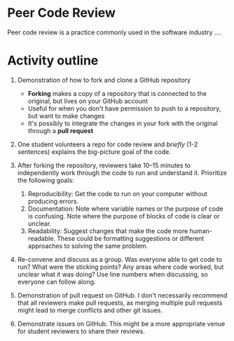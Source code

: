 # Peer Code Review

Peer code review is a practice commonly used in the software industry ....

# Activity outline

1. Demonstration of how to fork and clone a GitHub repository
    - **Forking** makes a copy of a repository that is connected to the original, but lives on your GitHub account
    - Useful for when you don't have permission to push to a repository, but want to make changes
    - It's possibly to integrate the changes in your fork with the original through a **pull request**
    
2. One student volunteers a repo for code review and *briefly* (1-2 sentences) explains the big-picture goal of the code.

3. After forking the repository, reviewers take 10–15 minutes to independently work through the code to run and understand it.  Prioritize the following goals:
    1. Reproducibility: Get the code to run on your computer without producing errors.
    2. Documentation:  Note where variable names or the purpose of code is confusing.  Note where the purpose of blocks of code is clear or unclear.
    3. Readability: Suggest changes that make the code more human-readable.  These could be formatting suggestions or different approaches to solving the same problem.
    
4. Re-convene and discuss as a group. Was everyone able to get code to run?  What were the sticking points? Any areas where code worked, but unclear what it was doing?  Use line numbers when discussing, so everyone can follow along.

5. Demonstration of pull request on GitHub.  I don't necessarily recommend that all reviewers make pull requests, as merging multiple pull requests might lead to merge conflicts and other git issues.

6. Demonstrate issues on GitHub.  This might be a more appropriate venue for student reviewers to share their reviews.
